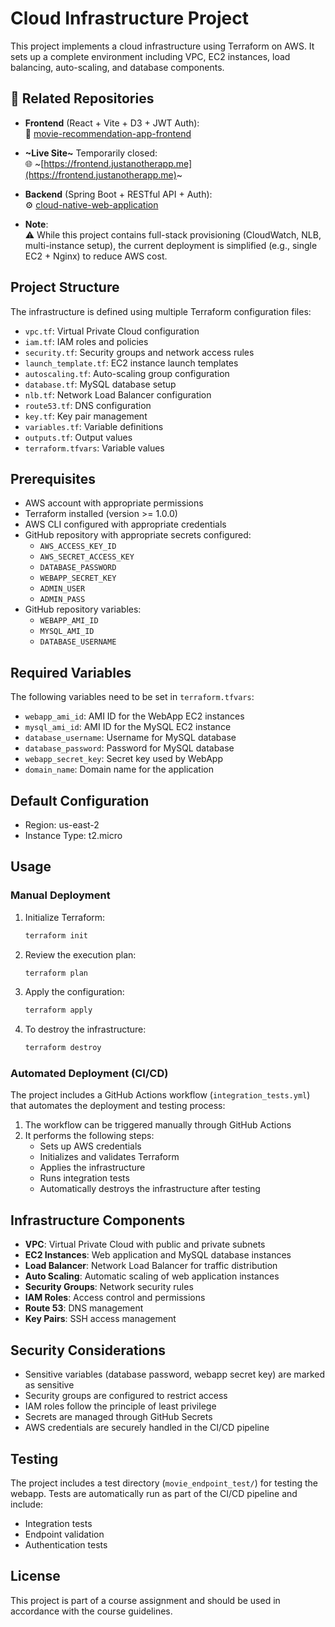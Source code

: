 # Cloud Infrastructure Project

This project implements a cloud infrastructure using Terraform on AWS. It sets up a complete environment including VPC, EC2 instances, load balancing, auto-scaling, and database components.

## 🔗 Related Repositories

- **Frontend** (React + Vite + D3 + JWT Auth):  
  🎨 [movie-recommendation-app-frontend](https://github.com/xiaoyuwang0314/movie-recommendation-app-frontend)

- **~Live Site~** Temporarily closed:  
  🌐 ~[https://frontend.justanotherapp.me](https://frontend.justanotherapp.me)~

- **Backend** (Spring Boot + RESTful API + Auth):  
  ⚙️ [cloud-native-web-application](https://github.com/xiaoyuwang0314/cloud-computing-project/tree/main/cloud-native-web-application)

- **Note**:  
  ⚠️ While this project contains full-stack provisioning (CloudWatch, NLB, multi-instance setup), the current deployment is simplified (e.g., single EC2 + Nginx) to reduce AWS cost.

## Project Structure

The infrastructure is defined using multiple Terraform configuration files:

- `vpc.tf`: Virtual Private Cloud configuration
- `iam.tf`: IAM roles and policies
- `security.tf`: Security groups and network access rules
- `launch_template.tf`: EC2 instance launch templates
- `autoscaling.tf`: Auto-scaling group configuration
- `database.tf`: MySQL database setup
- `nlb.tf`: Network Load Balancer configuration
- `route53.tf`: DNS configuration
- `key.tf`: Key pair management
- `variables.tf`: Variable definitions
- `outputs.tf`: Output values
- `terraform.tfvars`: Variable values

## Prerequisites

- AWS account with appropriate permissions
- Terraform installed (version >= 1.0.0)
- AWS CLI configured with appropriate credentials
- GitHub repository with appropriate secrets configured:
  - `AWS_ACCESS_KEY_ID`
  - `AWS_SECRET_ACCESS_KEY`
  - `DATABASE_PASSWORD`
  - `WEBAPP_SECRET_KEY`
  - `ADMIN_USER`
  - `ADMIN_PASS`
- GitHub repository variables:
  - `WEBAPP_AMI_ID`
  - `MYSQL_AMI_ID`
  - `DATABASE_USERNAME`

## Required Variables

The following variables need to be set in `terraform.tfvars`:

- `webapp_ami_id`: AMI ID for the WebApp EC2 instances
- `mysql_ami_id`: AMI ID for the MySQL EC2 instance
- `database_username`: Username for MySQL database
- `database_password`: Password for MySQL database
- `webapp_secret_key`: Secret key used by WebApp
- `domain_name`: Domain name for the application

## Default Configuration

- Region: us-east-2
- Instance Type: t2.micro

## Usage

### Manual Deployment

1. Initialize Terraform:
   ```bash
   terraform init
   ```

2. Review the execution plan:
   ```bash
   terraform plan
   ```

3. Apply the configuration:
   ```bash
   terraform apply
   ```

4. To destroy the infrastructure:
   ```bash
   terraform destroy
   ```

### Automated Deployment (CI/CD)

The project includes a GitHub Actions workflow (`integration_tests.yml`) that automates the deployment and testing process:

1. The workflow can be triggered manually through GitHub Actions
2. It performs the following steps:
   - Sets up AWS credentials
   - Initializes and validates Terraform
   - Applies the infrastructure
   - Runs integration tests
   - Automatically destroys the infrastructure after testing

## Infrastructure Components

- **VPC**: Virtual Private Cloud with public and private subnets
- **EC2 Instances**: Web application and MySQL database instances
- **Load Balancer**: Network Load Balancer for traffic distribution
- **Auto Scaling**: Automatic scaling of web application instances
- **Security Groups**: Network security rules
- **IAM Roles**: Access control and permissions
- **Route 53**: DNS management
- **Key Pairs**: SSH access management

## Security Considerations

- Sensitive variables (database password, webapp secret key) are marked as sensitive
- Security groups are configured to restrict access
- IAM roles follow the principle of least privilege
- Secrets are managed through GitHub Secrets
- AWS credentials are securely handled in the CI/CD pipeline

## Testing

The project includes a test directory (`movie_endpoint_test/`) for testing the webapp. Tests are automatically run as part of the CI/CD pipeline and include:
- Integration tests
- Endpoint validation
- Authentication tests

## License

This project is part of a course assignment and should be used in accordance with the course guidelines.
